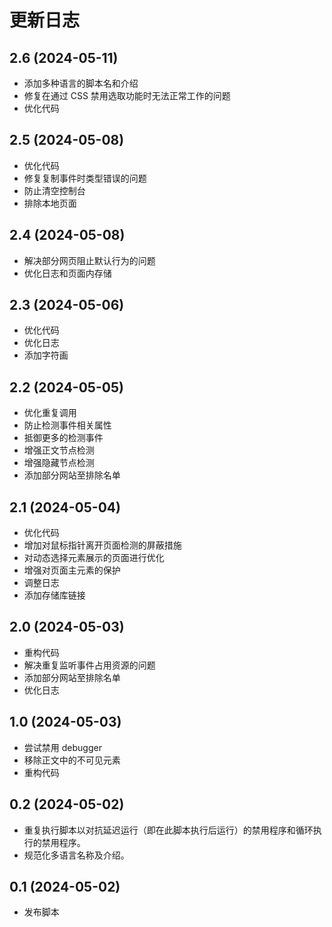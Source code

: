 # 更新日志

## 2.6 (2024-05-11)

- 添加多种语言的脚本名和介绍
- 修复在通过 CSS 禁用选取功能时无法正常工作的问题
- 优化代码

## 2.5 (2024-05-08)

- 优化代码
- 修复复制事件时类型错误的问题
- 防止清空控制台
- 排除本地页面

## 2.4 (2024-05-08)

- 解决部分网页阻止默认行为的问题
- 优化日志和页面内存储

## 2.3 (2024-05-06)

- 优化代码
- 优化日志
- 添加字符画

## 2.2 (2024-05-05)

- 优化重复调用
- 防止检测事件相关属性
- 抵御更多的检测事件
- 增强正文节点检测
- 增强隐藏节点检测
- 添加部分网站至排除名单

## 2.1 (2024-05-04)

- 优化代码
- 增加对鼠标指针离开页面检测的屏蔽措施
- 对动态选择元素展示的页面进行优化
- 增强对页面主元素的保护
- 调整日志
- 添加存储库链接

## 2.0 (2024-05-03)

- 重构代码
- 解决重复监听事件占用资源的问题
- 添加部分网站至排除名单
- 优化日志

## 1.0 (2024-05-03)

- 尝试禁用 debugger
- 移除正文中的不可见元素
- 重构代码

## 0.2 (2024-05-02)

- 重复执行脚本以对抗延迟运行（即在此脚本执行后运行）的禁用程序和循环执行的禁用程序。
- 规范化多语言名称及介绍。

## 0.1 (2024-05-02)

- 发布脚本
